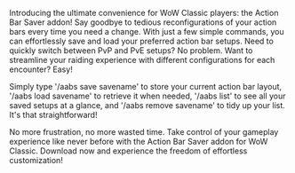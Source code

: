 Introducing the ultimate convenience for WoW Classic players: the Action Bar Saver addon! Say goodbye to tedious reconfigurations of your action bars every time you need a change. With just a few simple commands, you can effortlessly save and load your preferred action bar setups. Need to quickly switch between PvP and PvE setups? No problem. Want to streamline your raiding experience with different configurations for each encounter? Easy!

Simply type '/aabs save savename' to store your current action bar layout, '/aabs load savename' to retrieve it when needed, '/aabs list' to see all your saved setups at a glance, and '/aabs remove savename' to tidy up your list. It's that straightforward!

No more frustration, no more wasted time. Take control of your gameplay experience like never before with the Action Bar Saver addon for WoW Classic. Download now and experience the freedom of effortless customization!
